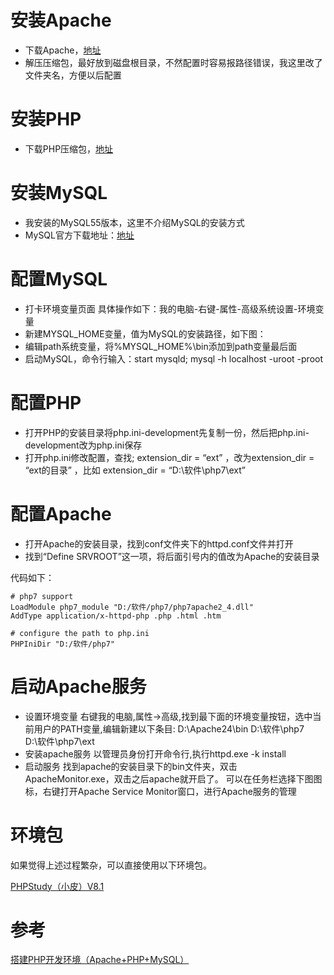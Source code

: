 # 安装Apache

* 下载Apache，[地址](http://www.apachelounge.com/download/)
* 解压压缩包，最好放到磁盘根目录，不然配置时容易报路径错误，我这里改了文件夹名，方便以后配置

# 安装PHP

* 下载PHP压缩包，[地址](https://windows.php.net/download)

# 安装MySQL

* 我安装的MySQL55版本，这里不介绍MySQL的安装方式
* MySQL官方下载地址：[地址](https://dev.mysql.com/downloads/installer/)

# 配置MySQL

* 打卡环境变量页面 具体操作如下：我的电脑-右键-属性-高级系统设置-环境变量
* 新建MYSQL_HOME变量，值为MySQL的安装路径，如下图：
* 编辑path系统变量，将%MYSQL_HOME%\bin添加到path变量最后面
* 启动MySQL，命令行输入：start mysqld; mysql -h localhost -uroot -proot

# 配置PHP

* 打开PHP的安装目录将php.ini-development先复制一份，然后把php.ini-development改为php.ini保存
* 打开php.ini修改配置，查找; extension_dir = “ext” ，改为extension_dir = “ext的目录” ，比如 extension_dir = “D:\软件\php7\ext”

# 配置Apache

* 打开Apache的安装目录，找到conf文件夹下的httpd.conf文件并打开
* 找到“Define SRVROOT”这一项，将后面引号内的值改为Apache的安装目录

代码如下：

```
# php7 support
LoadModule php7_module "D:/软件/php7/php7apache2_4.dll"
AddType application/x-httpd-php .php .html .htm

# configure the path to php.ini
PHPIniDir "D:/软件/php7"
```

# 启动Apache服务

* 设置环境变量 右键我的电脑,属性->高级,找到最下面的环境变量按钮，选中当前用户的PATH变量,编辑新建以下条目:
D:\Apache24\bin
D:\软件\php7
D:\软件\php7\ext
* 安装apache服务
以管理员身份打开命令行,执行httpd.exe -k install
* 启动服务
找到apache的安装目录下的bin文件夹，双击ApacheMonitor.exe，双击之后apache就开启了。
可以在任务栏选择下图图标，右键打开Apache Service Monitor窗口，进行Apache服务的管理

# 环境包

如果觉得上述过程繁杂，可以直接使用以下环境包。

[PHPStudy（小皮）V8.1](https://www.xp.cn/download.html)

# 参考

[搭建PHP开发环境（Apache+PHP+MySQL）](https://blog.csdn.net/galen2016/article/details/80778662)
